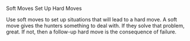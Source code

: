 Soft Moves Set Up Hard Moves

Use soft moves to set up situations that will lead to a hard move. A soft move gives the hunters something to deal with. If they solve that problem, great. If not, then a follow-up hard move is the consequence of failure.